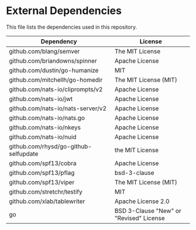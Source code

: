 # External Dependencies

This file lists the dependencies used in this repository.

| Dependency | License |
|-|-|
| github.com/blang/semver | The MIT License |
| github.com/briandowns/spinner | Apache License |
| github.com/dustin/go-humanize | MIT |
| github.com/mitchellh/go-homedir | The MIT License (MIT) |
| github.com/nats-io/cliprompts/v2 | Apache License |
| github.com/nats-io/jwt | Apache License |
| github.com/nats-io/nats-server/v2 | Apache License |
| github.com/nats-io/nats.go | Apache License |
| github.com/nats-io/nkeys | Apache License |
| github.com/nats-io/nuid | Apache License |
| github.com/rhysd/go-github-selfupdate | the MIT License |
| github.com/spf13/cobra | Apache License |
| github.com/spf13/pflag | bsd-3-clause |
| github.com/spf13/viper | The MIT License (MIT) |
| github.com/stretchr/testify | MIT |
| github.com/xlab/tablewriter | Apache License 2.0 |
| go | BSD 3-Clause "New" or "Revised" License |
